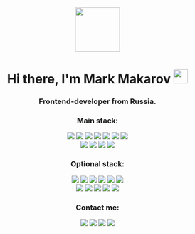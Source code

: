 <div id="wrapper" align="center">
<img src="https://media.tenor.com/09uldTF_OnIAAAAd/squirrel-dancing-squirrel.gif" width="100"/>

<div id="Header"> 
<h1 >Hi there, I'm Mark Makarov 
<img src="https://github.com/blackcater/blackcater/raw/main/images/Hi.gif" height="32"/></h1>
<h3 >Frontend-developer from Russia.</h3>
</div>

<h3 align="center">Main stack:</h3>
<div id="badges">
<img src="https://img.shields.io/badge/JavaScript-white?style=for-the-badge&logo=JavaScript&logoColor=yellow"/>
<img src="https://img.shields.io/badge/React-white?style=for-the-badge&logo=React&logoColor=blue"/>
<img src="https://img.shields.io/badge/TypeScript-white?style=for-the-badge&logo=TypeScript&logoColor=blue"/>
<img src="https://img.shields.io/badge/Redux-white?style=for-the-badge&logo=Redux&logoColor=purple"/>
<img src="https://img.shields.io/badge/MUI-white?style=for-the-badge&logo=MUI&logoColor=007FFF"/>
<img src="https://img.shields.io/badge/Yarn-white?style=for-the-badge&logo=Yarn&logoColor=2C8EBB"/>
<img src="https://img.shields.io/badge/Vite-white?style=for-the-badge&logo=Vite&logoColor=646CFF"/></br>
<img src="https://img.shields.io/badge/Git-white?style=for-the-badge&logo=Git&logoColor=F05032"/>
<img src="https://img.shields.io/badge/GitHub-white?style=for-the-badge&logo=GitHub&logoColor=181717"/>
<img src="https://img.shields.io/badge/OpenAI-white?style=for-the-badge&logo=OpenAI&logoColor=412991"/>
<img src="https://img.shields.io/badge/WebStorm-white?style=for-the-badge&logo=WebStorm&logoColor=000000"/>
</div>

<h3 align="center">Optional stack:</h3>
<div id="badges">
<img src="https://img.shields.io/badge/PWA-white?style=for-the-badge&logo=PWA&logoColor=blue"/>
<img src="https://img.shields.io/badge/Xcode-white?style=for-the-badge&logo=Xcode&logoColor=#147EFB"/>
<img src="https://img.shields.io/badge/npm-white?style=for-the-badge&logo=npm&logoColor=#CB3837"/>
<img src="https://img.shields.io/badge/Create React App-white?style=for-the-badge&logo=Create React App&logoColor=#09D3AC"/>
<img src="https://img.shields.io/badge/Postman-white?style=for-the-badge&logo=Postman&logoColor=#FF6C37"/>
<img src="https://img.shields.io/badge/Firebase-white?style=for-the-badge&logo=Firebase&logoColor=#FFCA28"/></br>
<img src="https://img.shields.io/badge/Android Studio-white?style=for-the-badge&logo=Android Studio&logoColor=#3DDC84"/>
<img src="https://img.shields.io/badge/Apache Cordova-white?style=for-the-badge&logo=Apache Cordova&logoColor=412991"/>
<img src="https://img.shields.io/badge/Electron-white?style=for-the-badge&logo=Electron&logoColor=#47848F"/>
<img src="https://img.shields.io/badge/Visual Studio Code-white?style=for-the-badge&logo=Visual Studio Code&logoColor=blue"/>
<img src="https://img.shields.io/badge/Redux-Saga-white?style=for-the-badge&logo=Redux-Saga&logoColor=#999999"/>

</div>

<h3 align="center">Сontact me:</h3>
<div id="badges">
<a href="https://t.me/MarkMakarov">
<img src="https://img.shields.io/badge/Telegram-26A5E4?style=for-the-badge&logo=Telegram&logoColor=white"/></a>
<a href="https://vk.com/esmakarov">
<img src="https://img.shields.io/badge/VK-0077FF?style=for-the-badge&logo=VK&logoColor=white"/></a>
<a href="https://wa.me/79267095347">
<img src="https://img.shields.io/badge/WhatsApp-green?style=for-the-badge&logo=WhatsApp&logoColor=white"/></a>
<a href="https://github.com/Mark-Makarov">
<img src="https://img.shields.io/badge/Github-black?style=for-the-badge&logo=Github&logoColor=white"/></a>
</div>
</div>
